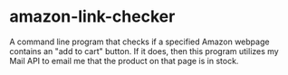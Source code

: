 # amazon-link-checker
A command line program that checks if a specified Amazon webpage contains an "add to cart" button. If it does, then this program
utilizes my Mail API to email me that the product on that page is in stock.
